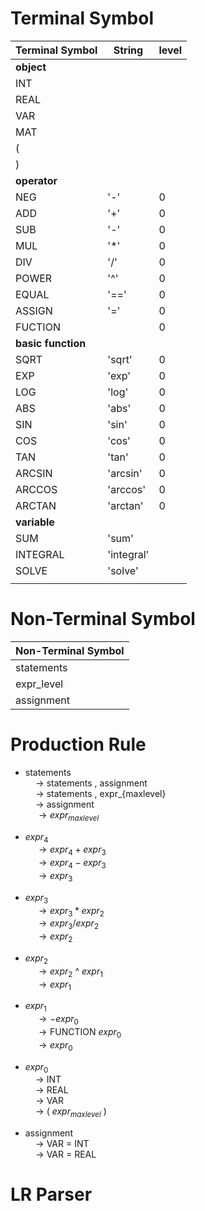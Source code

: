 # Terminal Symbol

|Terminal Symbol|String|level|
|---|---|---|
| **object** |
| INT |
| REAL |
| VAR |
| MAT |
| ( |
| ) |
| **operator** |
| NEG | '-' | 0 |
| ADD | '+' | 0 |
| SUB | '-' | 0 |
| MUL | '*' | 0 |
| DIV | '/' | 0 |
| POWER | '^' | 0 |
| EQUAL | '==' | 0 |
| ASSIGN | '=' | 0 |
| FUCTION |  | 0 |
| **basic function** |
| SQRT | 'sqrt' | 0 |
| EXP | 'exp' | 0 |
| LOG | 'log' | 0 |
| ABS | 'abs' | 0 |
| SIN | 'sin' | 0 |
| COS | 'cos' | 0 |
| TAN | 'tan' | 0 |
| ARCSIN | 'arcsin' | 0 |
| ARCCOS | 'arccos' | 0 |
| ARCTAN | 'arctan' | 0 |
| **variable** |
| SUM | 'sum' |
| INTEGRAL | 'integral' |
| SOLVE | 'solve' |
| | |


# Non-Terminal Symbol

|Non-Terminal Symbol|
|---|
| statements |
| expr_level |
| assignment |

# Production Rule

* statements  
    $\quad \to$ statements , assignment  
    $\quad \to$ statements , expr_{maxlevel}  
    $\quad \to$ assignment  
    $\quad \to  expr_{maxlevel}$  

* $expr_4$   
    $\quad \to expr_4 + expr_3$  
    $\quad \to expr_4 - expr_3$  
    $\quad \to expr_3$  

* $expr_3$  
    $\quad \to expr_3 * expr_2$  
    $\quad \to expr_3 / expr_2$  
    $\quad \to expr_2$  

* $expr_2$  
    $\quad \to expr_2$ ^ $expr_1$  
    $\quad \to expr_1$  

* $expr_1$  
    $\quad \to - expr_0$  
    $\quad \to \text{FUNCTION } expr_0$  
    $\quad \to expr_0$  

* $expr_0$  
    $\quad \to$ INT  
    $\quad \to$ REAL  
    $\quad \to$ VAR  
    $\quad \to$ ( $expr_{maxlevel}$ )  

* assignment  
    $\quad \to$ VAR = INT  
    $\quad \to$ VAR = REAL  

# LR Parser
